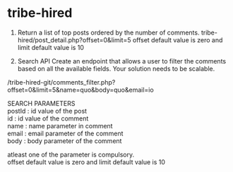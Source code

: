 # tribe-hired
1. Return a list of top posts ordered by the number of comments. 
 tribe-hired/post_detail.php?offset=0&limit=5
 offset default value is zero and limit default value is 10

2. Search API Create an endpoint that allows a user to filter the comments based on all the available fields. Your solution needs to be scalable.

/tribe-hired-git/comments_filter.php?offset=0&limit=5&name=quo&body=quo&email=io

SEARCH PARAMETERS  
postId : id value of the post  
id : id value of the comment  
name : name parameter in comment  
email : email parameter of the comment   
body : body parameter of the comment  

atleast one of the parameter is compulsory.  
offset default value is zero and limit default value is 10
